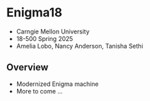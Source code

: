 # Enigma18

+ Carngie Mellon University
+ 18-500 Spring 2025
+ Amelia Lobo, Nancy Anderson, Tanisha Sethi

## Overview

+ Modernized Enigma machine
+ More to come ...
